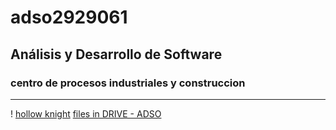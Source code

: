 # adso2929061

## Análisis y Desarrollo de Software

### centro de procesos industriales y construccion 

--- 
! [hollow knight](https://tinyurl.com/2p8vujmb)
[files in DRIVE - ADSO](https://tinyurl.com/4657t2vw)